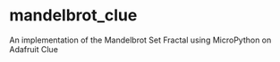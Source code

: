 # mandelbrot_clue
An implementation of the Mandelbrot Set Fractal using MicroPython on Adafruit Clue
